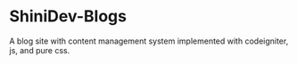 # ShiniDev-Blogs
A blog site with content management system implemented with codeigniter, js, and pure css.
